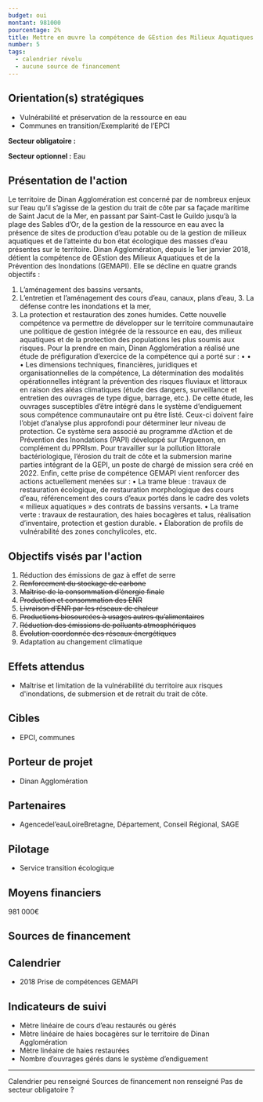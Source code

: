 ```yaml
---
budget: oui
montant: 981000
pourcentage: 2%
title: Mettre en œuvre la compétence de GEstion des Milieux Aquatiques et la Prévention des Inondations (GEMAPI)
number: 5
tags:
  - calendrier révolu
  - aucune source de financement
---
```


## Orientation(s) stratégiques

- Vulnérabilité et préservation de la ressource en eau
- Communes en transition/Exemplarité de l’EPCI

**Secteur obligatoire :**

**Secteur optionnel :** Eau

## Présentation de l'action

Le territoire de Dinan Agglomération est concerné par de nombreux enjeux sur l’eau qu’il s’agisse de la gestion du trait de côte par sa façade maritime de Saint Jacut de la Mer, en passant par Saint-Cast le Guildo jusqu’à la plage des Sables d’Or, de la gestion de la ressource en eau avec la présence de sites de production d’eau potable ou de la gestion de milieux aquatiques et de l’atteinte du bon état écologique des masses d’eau présentes sur le territoire.
Dinan Agglomération, depuis le 1ier janvier 2018, détient la compétence de GEstion des Milieux Aquatiques et de la Prévention des Inondations (GEMAPI).
Elle se décline en quatre grands objectifs :
1. L’aménagement des bassins versants,
2. L’entretien et l’aménagement des cours d’eau, canaux, plans d’eau, 3. La défense contre les inondations et la mer,
4. La protection et restauration des zones humides.
Cette nouvelle compétence va permettre de développer sur le territoire communautaire une politique de gestion intégrée de la ressource en eau, des milieux aquatiques et de la protection des populations les plus soumis aux risques.
Pour la prendre en main, Dinan Agglomération a réalisé une étude de préfiguration d’exercice de la compétence qui a porté sur :
  • •
•
Les dimensions techniques, financières, juridiques et organisationnelles de la compétence,
La détermination des modalités opérationnelles intégrant la prévention des risques fluviaux et littoraux en raison des aléas climatiques (étude des dangers, surveillance et entretien des ouvrages de type digue, barrage, etc.).
De cette étude, les ouvrages susceptibles d’être intégré dans le système d’endiguement sous compétence communautaire ont pu être listé. Ceux-ci doivent faire l’objet d’analyse plus approfondi pour déterminer leur niveau de protection. Ce système sera associé au programme d’Action et de Prévention des Inondations (PAPI) développé sur l’Arguenon, en complément du PPRIsm.
  Pour travailler sur la pollution littorale bactériologique, l’érosion du trait de côte et la submersion marine parties intégrant de la GEPI, un poste de chargé de mission sera créé en 2022.
Enfin, cette prise de compétence GEMAPI vient renforcer des actions actuellement menées sur :
• La trame bleue : travaux de restauration écologique, de restauration morphologique des cours d’eau, référencement des cours d’eaux portés dans le cadre des volets « milieux aquatiques » des contrats de bassins versants.
• La trame verte : travaux de restauration, des haies bocagères et talus, réalisation d’inventaire, protection et gestion durable.
• Élaboration de profils de vulnérabilité des zones conchylicoles, etc.

## Objectifs visés par l'action

1. Réduction des émissions de gaz à effet de serre
2. ~~Renforcement du stockage de carbone~~
3. ~~Maîtrise de la consommation d’énergie finale~~
4. ~~Production et consommation des ENR~~
5. ~~Livraison d’ENR par les réseaux de chaleur~~
6. ~~Productions biosourcées à usages autres qu’alimentaires~~
7. ~~Réduction des émissions de polluants atmosphériques~~
8. ~~Évolution coordonnée des réseaux énergétiques~~
9. Adaptation au changement climatique


## Effets attendus

- Maîtrise et limitation de la vulnérabilité du territoire aux risques d'inondations, de submersion et de retrait du trait de côte.

## Cibles

- EPCI, communes

## Porteur de projet

- Dinan Agglomération

## Partenaires

- Agencedel’eauLoireBretagne, Département, Conseil Régional, SAGE

## Pilotage

- Service transition écologique

## Moyens financiers

981 000€

## Sources de financement



## Calendrier

- 2018 Prise de compétences GEMAPI

## Indicateurs de suivi

- Mètre linéaire de cours d’eau restaurés ou gérés
- Mètre linéaire de haies bocagères sur le territoire de Dinan Agglomération
- Mètre linéaire de haies restaurées
- Nombre d’ouvrages gérés dans le système d’endiguement

---

Calendrier peu renseigné
Sources de financement non renseigné
Pas de secteur obligatoire ?
